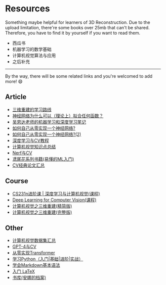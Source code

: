 # Resources
Something maybe helpful for learners of 3D Reconstruction.
Due to the upload limitation, there're some books over 25mb that can't be shared.
Therefore, you have to find it by yourself if you want to read them.

* 西瓜书
* 机器学习的数学基础
* 计算机视觉算法与应用
* 之后补充

-----------------------------------
By the way, there will be some related links and you're welcomed to add more! :smile:

## Article
* [三维重建的学习路线](https://www.zhihu.com/question/279217836/answer/2925386519)
* [神经网络为什么可以（理论上）拟合任何函数？](https://www.zhihu.com/question/268384579/answer/2995111320)
* [吴恩达老师的机器学习和深度学习笔记](https://zhuanlan.zhihu.com/p/136194148)
* [如何自己从零实现一个神经网络?](https://www.zhihu.com/question/314879954/answer/2655433794)
* [如何自己从零实现一个神经网络?(2)](https://www.zhihu.com/question/314879954/answer/638380202)
* [深度学习与CV教程](https://www.showmeai.tech/article-detail/260)
* [计算机视觉知识点总结](https://zhuanlan.zhihu.com/p/58776542)
* [Nerf与CV](https://zhuanlan.zhihu.com/p/559025481)
* [鸢尾花系列书籍(易懂的ML入门)](https://github.com/Visualize-ML)
* [CV经典论文汇总](https://github.com/yizt/cv-papers/blob/master/%E8%AE%A1%E7%AE%97%E6%9C%BA%E8%A7%86%E8%A7%89%E7%BB%8F%E5%85%B8%E8%AE%BA%E6%96%87%E5%9C%B0%E5%9D%80%E6%B1%87%E6%80%BB.md)

## Course
* [CS231n进阶课 | 深度学习与计算机视觉(课程)](https://www.bilibili.com/video/BV13P4y1t7gM/?t=11&spm_id_from=333.1350.jump_directly)
* [Deep Learning for Computer Vision(课程)](https://csdiy.wiki/%E6%B7%B1%E5%BA%A6%E5%AD%A6%E4%B9%A0/EECS498-007/)
* [计算机视觉之三维重建(精简版)](https://www.bilibili.com/video/BV15f4y1v7pa/)
* [计算机视觉之三维重建(完整版)](https://www.bilibili.com/video/BV1mT4y1o7Q2/?spm_id_from=333.788&vd_source=04499900d9e2f5fed9feaea999ac6cf4)

## Other
* [计算机视觉数据集汇总](https://zhuanlan.zhihu.com/p/99680662)
* [GPT-4与CV](https://zhuanlan.zhihu.com/p/616966879)
* [从零实现Transformer](https://zhuanlan.zhihu.com/p/648127076)
* [学习Python（入门|基础|进阶|实战）](https://zhuanlan.zhihu.com/p/421726412)
* [学会Markdown基本语法](https://zhuanlan.zhihu.com/p/270716843)
* [入门 LaTeX](https://www.zhihu.com/question/62943097/answer/2507170664)
* [书库(安娜的档案)](https://zh.annas-archive.org/)

